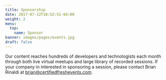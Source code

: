 ```yaml
---
title: Sponsorship
date: 2017-07-12T18:52:51-04:00
weight: 2
menu:
  top:
    name: Sponsor
banner: images/pages/events.jpg
draft: false
---
```


Our content reaches hundreds of developers and technologists each month through both live virtual meetups and large library of recorded sessions. If your company in interested in sponsoring a session, please contact Brian Rinaldi at [brian@certifiedfreshevents.com](mailto:brian@certifiedfreshevents.com).